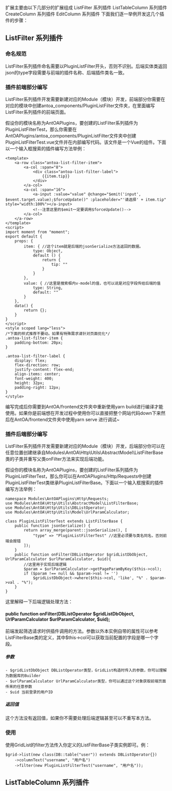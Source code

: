扩展主要由以下几部分的扩展组成
ListFilter 系列插件
ListTableColumn 系列插件
CreateColumn 系列插件
EditColumn 系列插件
下面我们逐一举例开发这几个插件的步骤：
## ListFilter 系列插件
### 命名规范
ListFilter系列插件命名需要以PluginListFilter开头，否则不识别。后端实体类返回json的type字段需要与前端的插件名称、后端插件类名一致。
### 插件前端部分编写
ListFilter系列插件开发需要新建对应的Module（模块）开发，前端部分你需要在对应的模块中创建antoa_components/PluginListFilter文件夹，在里面编写ListFilter系列插件的前端页面。

假设你的模块名称为AntOAPlugins，要创建的ListFilter系列插件为PluginListFilterTest，那么你需要在AntOAPlugins/antoa_components/PluginListFilter文件夹中创建PluginListFilterTest.vue文件并在内部编写代码。该文件是一个Vue的组件。下面以一个输入框搜索的插件编写方法举例：
```
<template>
	<a-row class="antoa-list-filter-item">
		<a-col :span="8">
			<div class="antoa-list-filter-label">
				{{item.tip}}
			</div>
		</a-col>
		<a-col :span="16">
			<a-input :value="value" @change="$emit('input', $event.target.value);$forceUpdate()" :placeholder="'请选择' + item.tip" style="width:100%"></a-input>
			<!--注意这里的$emit一定要调用$forceUpdate()-->
		</a-col>
	</a-row>
</template>
<script>
import moment from "moment";
export default {
	props: {
		item: { //这个item就是后端的jsonSerialize方法返回的数据。
			type: Object,
			default () {
				return {
					tip: ""
				}
			}
		},
		value: { //这里是搜索框内v-model的值，也可以说是对应字段传给后端的值
			type: String,
			default: ""
		}
	},
	data() {
		return {};
	}
}
</script>
<style scoped lang="less">
/*下面的样式推荐不要动。如果有特殊需求请针对页面优化*/
.antoa-list-filter-item {
	padding-bottom: 20px;
}

.antoa-list-filter-label {
	display: flex;
	flex-direction: row;
	justify-content: flex-end;
	align-items: center;
	font-weight: 400;
	height: 32px;
	padding-right: 12px;
}
</style>
```
编写完成后你需要到AntOA/frontend文件夹中重新使用yarn build进行编译才能使用。如果你是前端想在开发过程中使用你可以直接把整个网站代码down下来然后在AntOA/frontend文件夹中使用yarn serve 进行调试~

### 插件后端部分编写
ListFilter系列插件开发需要新建对应的Module（模块）开发，后端部分你可以在任意位置创建继承自Modules\AntOA\Http\Utils\AbstractModel\ListFilterBase类的子类并重写父类onFilter方法来实现后端功能。

假设你的模块名称为AntOAPlugins，要创建的ListFilter系列插件为PluginListFilterTest，那么你可以在AntOAPlugins/Http/Requests中创建PluginListFilterTest类继承PluginListFilterBase。下面以一个输入框搜索的插件编写方法举例：
```
namespace Modules\AntOAPlugins\Http\Requests;
use Modules\AntOA\Http\Utils\AbstractModel\ListFilterBase;
use Modules\AntOA\Http\Utils\DBListOperator;
use Modules\AntOA\Http\Utils\Model\UrlParamCalculator;

class PluginListFilterTest extends ListFilterBase {
    public function jsonSerialize() {
        return array_merge(parent::jsonSerialize(), [
            "type" => "PluginListFilterTest" //这里必须要与类名同名，否则前端会报错
        ]);
    }
    public function onFilter(DBListOperator $gridListDbObject, UrlParamCalculator $urlParamCalculator, $uid){
    	//这里用于实现后端逻辑
        $param = $urlParamCalculator->getPageParamByKey($this->col);
        if ($param !== null && $param->val != '')
            $gridListDbObject->where($this->col, 'like', "%" . $param->val . "%");
    }
}

```
这里解释一下后端逻辑处理方法：
#### public function onFilter(DBListOperator $gridListDbObject, UrlParamCalculator $urlParamCalculator, $uid);
前端发起筛选请求时供插件调用的方法。参数以外本实例自带的属性可以参考ListFilterBase类的定义，其中$this->col可以获取当前配置的字段是哪一个字段。
##### 参数
	- $gridListDbObject DBListOperator类型，GridList构造时传入的参数，你可以理解为数据库的Builder
	- $urlParamCalculator UrlParamCalculator类型，你可以通过这个对象获取前端页面传来的任意参数
	- $uid 当前登录的用户ID
##### 返回值
这个方法没有返回值，如果你不需要处理后端逻辑甚至可以不重写本方法。

### 使用
使用GridList的filter方法传入你定义的ListFilterBase子类实例即可。例：
```
$grid->list(new class(DB::table("user")) extends DBListOperator{})
	->columnText("username", "用户名")
	->filter(new PluginListFilterTest("username", "用户名"));
```

## ListTableColumn 系列插件